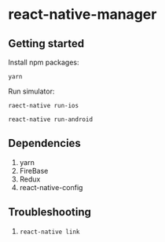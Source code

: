 # react-native-manager

## Getting started
 Install npm packages:

 `yarn`

 Run simulator:

 `raect-native run-ios`

 `react-native run-android`

 ## Dependencies
 1. yarn
 2. FireBase
 3. Redux
 4. react-native-config

 ## Troubleshooting
 1. `react-native link`
